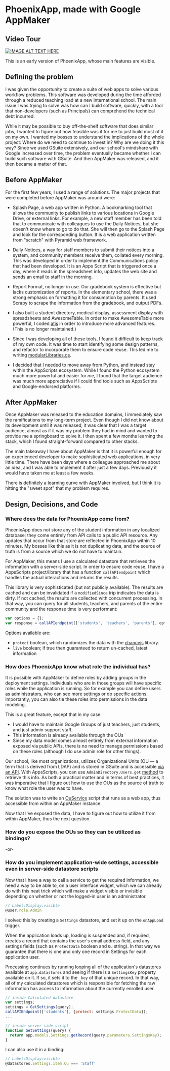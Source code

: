 # PhoenixApp, made with Google AppMaker

## Video Tour

[![IMAGE ALT TEXT HERE](https://img.youtube.com/vi/pjJADJQoAjw/0.jpg)](http://www.youtube.com/watch?v=pjJADJQoAjw)

This is an early version of PhoenixApp, whose main features are visible.

## Defining the problem

I was given the opportunity to create a suite of web apps to solve various workflow problems. This software was developed during the time afforded through a reduced teaching load at a new international school. The main issue I was trying to solve was how can I build software, quickly, with a tool that non-developers (such as Principals) can comprehend the technical debt incurred.

While it may be possible to buy off-the-shelf software that does similar jobs, I wanted to figure out how feasible was it for me to just build most of it on my own. I wanted my bosses to understand the implications of the whole project: Where do we need to continue to invest in? Why are we doing it this way? Since we used GSuite extensively, and our school's mindshare with Google increased over time, the problem eventually became whether I can build such software with GSuite. And then AppMaker was released, and it then became a matter of that.

## Before AppMaker

For the first few years, I used a range of solutions. The major projects that were completed before AppMaker was around were:

- Splash Page, a web app written in Python. A bookmarking tool that allows the community to publish links to various locations in Google Drive, or external links. For example, a new staff member has been told that to communicate with colleagues to use the Daily Notices, but she doesn't know where to go to do that. She will then go to the Splash Page and look for the corresponding button. It is a web application written from "scratch" with Pyramid web framework.

- Daily Notices, a way for staff members to submit their notices into a system, and community members receive them, collated every morning. This was developed in order to implement the Communications policy that had been developed. It is an Apps Script that is triggered once a day, where it reads in the spreadsheet info, updates the web site and sends an email to staff in the morning.

- Report Format, no longer in use. Our gradebook system is effective but lacks customization of reports. In the elementary school, there was a strong emphasis on formatting it for consumption by parents. It used Scrapy to scrape the information from the gradebook, and output PDFs.

- I also built a student directory, medical display, assessment display with spreadsheets and AwesomeTable. In order to make AwesomeTable more powerful, I coded [atjs](https://github.com/classroomtechtools/classroomtechtools.github.io/tree/master/atjs) in order to introduce more advanced features. (This is no longer maintained.) 

- Since I was developing all of these tools, I found it difficult to keep track of my own code. It was time to start identifying some design patterns, and refactor to incorporate them to ensure code reuse. This led me to writing [modularLibraries.gs](https://github.com/classroomtechtools/modularLibraries.gs).

- I decided that I needed to move away from Python, and instead stay within the AppScripts ecosystem. While I found the Python ecosystem much more powerful and easier for *me*, I found that the target audience was much more appreciative if I could find tools such as AppsScripts and Google-endorsed platforms.


## After AppMaker

Once AppMaker was released to the education domains, I immediately saw the ramifications to my long-term project. Even though I did not know about its development until it was released, it was clear that I was a target audience, almost as if it was my problem they had in mind and wanted to provide me a springboard to solve it. I then spent a few months learning the stack, which I found straight-forward compared to other stacks.

The main takeaway I have about AppMaker is that it is powerful enough for an experienced developer to make sophisticated web applications, in very little time. There have been days where a colleague approached me about an idea, and I was able to implement it after just a few days. Previously it would have taken me at least a few weeks.

There is definitely a learning curve with AppMaker involved, but I think it is hitting the "sweet spot" that my problem requires.

## Design, Decisions, and Code

### Where does the data for PhoenixApp come from?

PhoenixApp does not store any of the student information in any localized database; they come entirely from API calls to a public API resource. Any updates that occur from that store are reflected in PhoenixApp within 10 minutes. My bosses like this as it is not duplicating data, and the source of truth is from a source which we do not have to maintain.

For AppMaker, this means I use a calculated datastore that retrieves the information with a server-side script. In order to ensure code reuse, I have a AppsScripts project/library that has a function `callAPIendpoint` which handles the actual interactions and returns the results.

This library is very sophisticated (but not publicly available). The results are cached and can be invalidated if a `modifiedSince` trip indicates the data is dirty. If not cached, the results are collected with concurrent processing. In that way, you can query for all students, teachers, and parents of the entire community and the response time is very performant:

```js
var options = {};
var response = callAPIendpoint(['students', 'teachers', 'parents'], options);
```

Options available are:

* `protect` boolean, which randomizes the data with the [chancejs](https://chancejs.com/) library.
*  `live` boolean; if true then guaranteed to return un-cached, latest information


### How does PhoenixApp know what role the individual has?

It is possible with AppMaker to define roles by adding groups in the deployment settings. Individuals who are in those groups will have specific roles while the application is running. So for example you can define users as administrators, who can see more settings or do specific actions. Importantly, you can also tie these roles into permissions in the data modeling. 

This is a great feature, except that in my case:

* I would have to maintain Google Groups of just teachers, just students, and just admin support staff.
* This information is already available through the OUs
* Since my data model comes almost entirely from external information exposed via public APIs, there is no need to manage permissions based on these roles (although I do use admin role for other things).

Our school, like most organizations, utilizes Organizational Units (OU — a term that is derived from LDAP) and is stored in GSuite and is accessible [via an API](https://developers.google.com/admin-sdk/directory/v1/guides/manage-org-units). With AppsScripts, you can use `AdminDirectory.Users.get` [method](https://developers.google.com/admin-sdk/directory/v1/reference/users/get) to retrieve this info. As both a practical matter and in terms of best practices, it was imperative that I figure out how to use the OUs as the source of truth to know what role the user was to have.

The solution was to write an [OuService](https://github.com/classroomtechtools/modularLibraries.gs/tree/master/Examples/OuService) script that runs as a web app, thus accessible from within an AppMaker instance.

Now that I've exposed the data, I have to figure out how to utilize it from within AppMaker, thus the next question.

### How do you expose the OUs so they can be utilized as bindings?

-or-

### How do you implement application-wide settings, accessible even in server-side datastore scripts

Now that I have a way to call a service to get the required information, we need a way to be able to, on a user interface widget, which we can already do with this neat trick which will make a widget visible or invisible depending on whether or not the logged-in user is an administrator.

```js
// Label:Display:visible
@user.role.Admin
```

I solved this by creating a `Settings` datastore, and set it up on the `onAppLoad` trigger. 

When the application loads up, loading is suspended and, if required, creates a record that contains the user's email address field, and any settings fields (such as `ProtectData` boolean and `Ou` string). In that way we guarantee that there is one and only one record in Settings for each application user.

Processing continues by running looping all of the application's datastores available at `app.datastores` and seeing if there is a `SettingsKey` property available on it. If so, it sets it to the `_key` of that unique record. In that way, all of my calculated datastores which is responsible for fetching the raw information has access to information about the currently enrolled user.

```js
// inside Calculated datastore
var settings;
settings = GetSettings(query);
callAPIEndpoint(['students'], {protect: settings.ProtectData});
...
```

```js
// inside server-side script
function GetSettings(query) {
  return app.models.Settings.getRecord(query.parameters.SettingsKey);
}
```

I can also use it in a binding:

```js
// Label:Display:visible
@datastores.Settings.item.Ou === 'Staff'
```

